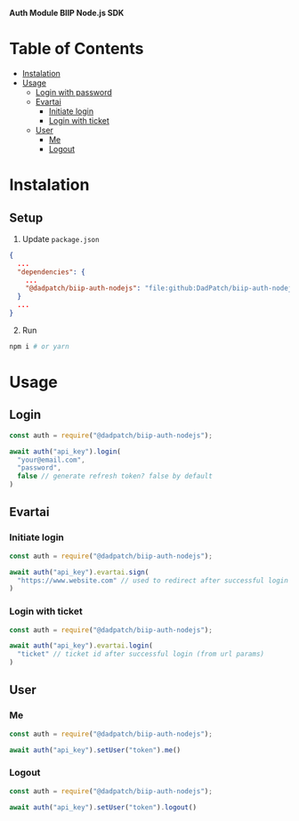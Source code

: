 **Auth Module BIIP Node.js SDK**

# Table of Contents
- [Instalation](#instalation)
- [Usage](#usage)
  * [Login with password](#login)
  * [Evartai](#evartai)
    + [Initiate login](#initiate-login)
    + [Login with ticket](#login-with-ticket)
  * [User](#user)
    + [Me](#me)
    + [Logout](#logout)

# Instalation 

## Setup

1. Update `package.json`
```json
{
  ...
  "dependencies": {
    ...
    "@dadpatch/biip-auth-nodejs": "file:github:DadPatch/biip-auth-nodejs"
  }
  ...
}
```

2. Run
```bash
npm i # or yarn
```

# Usage

## Login

```js
const auth = require("@dadpatch/biip-auth-nodejs");

await auth("api_key").login(
  "your@email.com",
  "password",
  false // generate refresh token? false by default
)
```

## Evartai

### Initiate login

```js
const auth = require("@dadpatch/biip-auth-nodejs");

await auth("api_key").evartai.sign(
  "https://www.website.com" // used to redirect after successful login
)
```

### Login with ticket 

```js
const auth = require("@dadpatch/biip-auth-nodejs");

await auth("api_key").evartai.login(
  "ticket" // ticket id after successful login (from url params)
)
```

## User

### Me

```js
const auth = require("@dadpatch/biip-auth-nodejs");

await auth("api_key").setUser("token").me()
```

### Logout

```js
const auth = require("@dadpatch/biip-auth-nodejs");

await auth("api_key").setUser("token").logout()
```